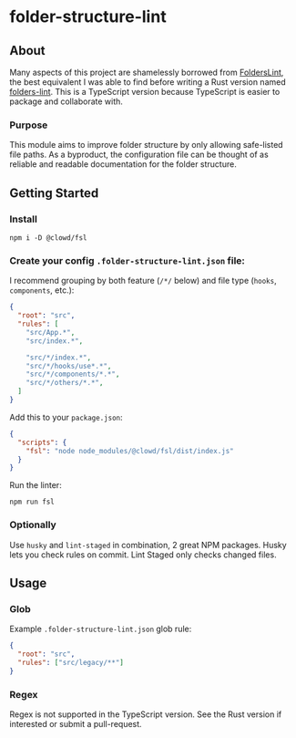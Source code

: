 # folder-structure-lint

## About

Many aspects of this project are shamelessly borrowed from [FoldersLint](https://github.com/denisraslov/folderslint), the best equivalent I was able to find before writing a Rust version named [folders-lint](https://github.com/mattferrin/folders-lint). This is a TypeScript version because TypeScript is easier to package and collaborate with.

### Purpose

This module aims to improve folder structure by only allowing safe-listed file paths. As a byproduct, the configuration file can be thought of as reliable and readable documentation for the folder structure.

## Getting Started

### Install

`npm i -D @clowd/fsl`

### Create your config `.folder-structure-lint.json` file:

I recommend grouping by both feature (`/*/` below) and file type (`hooks`, `components`, etc.):

```json
{
  "root": "src",
  "rules": [
    "src/App.*",
    "src/index.*",

    "src/*/index.*",
    "src/*/hooks/use*.*",
    "src/*/components/*.*",
    "src/*/others/*.*",
  ]
}
```

Add this to your `package.json`:

```json
{
  "scripts": {
    "fsl": "node node_modules/@clowd/fsl/dist/index.js"
  }
}
```

Run the linter:

`npm run fsl`

### Optionally

Use `husky` and `lint-staged` in combination, 2 great NPM packages. Husky lets you check rules on commit. Lint Staged only checks changed files.

## Usage

### Glob

Example `.folder-structure-lint.json` glob rule:

```json
{
  "root": "src",
  "rules": ["src/legacy/**"]
}
```

### Regex

Regex is not supported in the TypeScript version. See the Rust version if interested or submit a pull-request.
